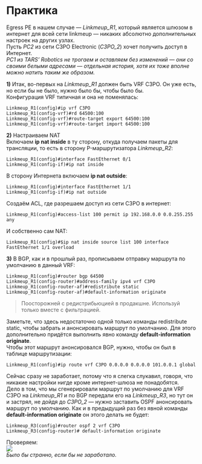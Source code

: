 # Практика

Egress PE в нашем случае — _Linkmeup\_R1_, который является шлюзом в интернет для всей сети linkmeup — никаких абсолютно дополнительных настроек на других узлах.  
Пусть _PC2_ из сети C3PO Electronic \(_C3PO\_2_\) хочет получить доступ в Интернет.  
_PC1 из TARS’ Robotics не трогаем и оставляем без изменений — они со своими белыми адресами — отдельная история, хотя их тоже вполне можно натить таким же образом._

**1\)** Итак, во-первых на _Linkmeup\_R1_ должен быть VRF C3PO. Он уже есть, но если бы не было, нужно было бы, чтобы было бы.  
Конфигурация VRF типичная и она не поменялась:

```text
Linkmeup_R1(config)#ip vrf C3PO
Linkmeup_R1(config-vrf)#rd 64500:100
Linkmeup_R1(config-vrf)#route-target export 64500:100
Linkmeup_R1(config-vrf)#route-target import 64500:100
```

**2\)** Настраиваем NAT  
Включаем **ip nat inside** в ту сторону, откуда получаем пакеты для трансляции, то есть в сторону P-маршрутизатора _Linkmeup\_R2_:

```text
Linkmeup_R1(config)#interface FastEthernet 0/1
Linkmeup_R1(config-if)#ip nat inside
```

В сторону Интернета включаем **ip nat outside**:

```text
Linkmeup_R1(config)#interface FastEthernet 1/1
Linkmeup_R1(config-if)#ip nat outside
```

Создаём ACL, где разрешаем доступ из сети C3PO в интернет:

```text
Linkmeup_R1(config)#access-list 100 permit ip 192.168.0.0 0.0.255.255 any
```

И собственно сам NAT:

```text
Linkmeup_R1(config)#$ip nat inside source list 100 interface FastEthernet 1/1 overload
```

**3\)** В BGP, как и в прошлый раз, прописываем отправку маршрута по умолчанию в данный VRF:

```text
Linkmeup_R1(config)#router bgp 64500
Linkmeup_R1(config-router)#address-family ipv4 vrf C3PO
Linkmeup_R1(config-router-af)#redistribute static
Linkmeup_R1(config-router-af)#default-information originate
```

> Поосторожней с редистрибьюцией в продакшне. Используй только вместе с фильтрацией.

Заметьте, что здесь недостаточно одной только команды redistribute static, чтобы забрать и анонсировать маршрут по умолчанию. Для этого дополнительно придётся выполнить явно команду **default-information originate**.  
Чтобы этот маршрут анонсировался BGP, нужно, чтобы он был в таблице маршрутизации:

```text
Linkmeup_R1(config)#ip route vrf C3PO 0.0.0.0 0.0.0.0 101.0.0.1 global
```

Сейчас сразу не заработает, потому что я слегка слукавил, говоря, что никакие настройки нигде кроме интернет-шлюза не понадобятся.  
Дело в том, что мы сгенерировали маршрут по умолчанию для VRF C3PO на _Linkmeup\_R1_ и по BGP передали его на _Linkmeup\_R3_, но тут он и застрял, не дойдя до _C3PO\_2_ — нужно заставить OSPF анонсировать маршрут по умолчанию. Как и в предыдущий раз без явной команды **default-information originate** он этого делать не будет:

```text
Linkmeup_R3(config)#router ospf 2 vrf C3PO
Linkmeup_R3(config-router)# default-information originate
```

Проверяем:  
![](https://habrastorage.org/getpro/habr/post_images/03c/084/3f3/03c0843f30c324e7c70fb10ff0dd1030.png)  
_Было бы странно, если бы не заработало._

